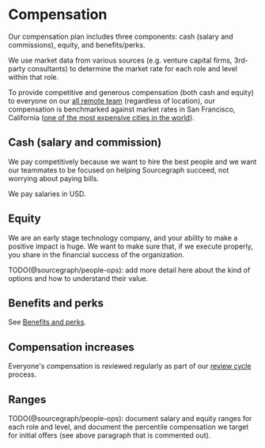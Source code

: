 # Compensation

Our compensation plan includes three components: cash (salary and commissions), equity, and benefits/perks.

We use market data from various sources (e.g. venture capital firms, 3rd-party consultants) to determine the market rate for each role and level within that role.

To provide competitive and generous compensation (both cash and equity) to everyone on our [all remote team](../../company/remote/index.md) (regardless of location), our compensation is benchmarked against market rates in San Francisco, California ([one of the most expensive cities in the world](https://www.businessinsider.com/how-expensive-is-san-francisco-mind-blowing-facts-2019-5)).

## Cash (salary and commission)

We pay competitively because we want to hire the best people and we want our teammates to be focused on helping Sourcegraph succeed, not worrying about paying bills.


We pay salaries in USD.

## Equity

We are an early stage technology company, and your ability to make a positive impact is huge. We want to make sure that, if we execute properly, you share in the financial success of the organization.

TODO(@sourcegraph/people-ops): add more detail here about the kind of options and how to understand their value.

## Benefits and perks

See [Benefits and perks](benefits-and-perks.md).

## Compensation increases

Everyone's compensation is reviewed regularly as part of our [review cycle](https://about.sourcegraph.com/handbook/people-ops/review-cycles) process.


## Ranges

TODO(@sourcegraph/people-ops): document salary and equity ranges for each role and level, and document the percentile compensation we target for initial offers (see above paragraph that is commented out).
